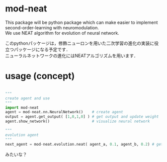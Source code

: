 # mod-neat

This package will be python package which can make easier to implement second-order-learning with neuromodulation.  
We use NEAT algorithm for evolution of neural network.  


このpythonパッケージは，修飾ニューロンを用いた二次学習の進化の実装に役立つパッケージになる予定です．  
ニューラルネットワークの進化にはNEATアルゴリズムを用います． 

# usage (concept)  
```python

"""
create agent and use
"""
import mod-neat
agent = mod-neat.nn.NeuralNetwork()    # create agent
output = agent.get_output( [1,0,1,0] ) # get output and update weight
agent.show_network()                   # visualize neural network

"""
evolution agent
"""
next_agent = mod-neat.evolution.neat( agent_a, 0.1, agent_b, 0.2) # get next_generation using neat algorithm
```
みたいな？
